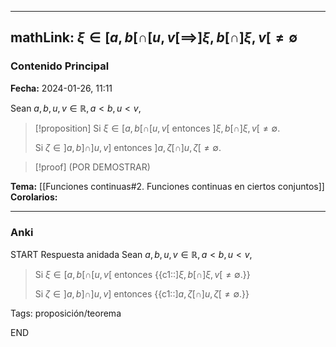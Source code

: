 
---
mathLink: $\xi \in [a,b[ \cap [u,v[ \implies ] \xi, b [ \cap ] \xi, v[ \not = \emptyset$
---
### Contenido Principal

**Fecha:** 2024-01-26, 11:11

Sean $a,b,u,v \in \mathbb R, a < b, u < v$,
> [!proposition]
> Si $\xi \in [a,b[ \cap [u,v[$ entonces $] \xi, b [ \cap ] \xi, v[ \not = \emptyset$.
> 
> Si $\zeta \in ]a,b] \cap ]u,v]$ entonces $]a, \zeta[ \cap ] u, \zeta [ \not = \emptyset$. 

> [!proof]
> (POR DEMOSTRAR)


**Tema:** [[Funciones continuas#2. Funciones continuas en ciertos conjuntos]]
**Corolarios:**

---
### Anki

START
Respuesta anidada
Sean $a,b,u,v \in \mathbb R, a < b, u < v$,
> Si $\xi \in [a,b[ \cap [u,v[$ entonces {{c1::$] \xi, b [ \cap ] \xi, v[ \not = \emptyset$.}}
> 
> Si $\zeta \in ]a,b] \cap ]u,v]$ entonces {{c1::$]a, \zeta[ \cap ] u, \zeta [ \not = \emptyset$.}}

Tags: proposición/teorema
<!--ID: 1706298886045-->
END
